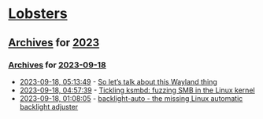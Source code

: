 # [Lobsters](../../../README.md)

## [Archives](../../index.md) for [2023](../index.md)

### [Archives](../../index.md) for [2023-09-18](index.md)

* [2023-09-18, 05:13:49](https://lobste.rs/s/sguibs/so_let_s_talk_about_this_wayland_thing) - [So let’s talk about this Wayland thing](https://pointieststick.com/2023/09/17/so-lets-talk-about-this-wayland-thing/)
* [2023-09-18, 04:57:39](https://lobste.rs/s/mat4pb/tickling_ksmbd_fuzzing_smb_linux_kernel) - [Tickling ksmbd: fuzzing SMB in the Linux kernel](https://pwning.tech/ksmbd-syzkaller/)
* [2023-09-18, 01:08:05](https://lobste.rs/s/w1oxtc/backlight_auto_missing_linux_automatic) - [backlight-auto - the missing Linux automatic backlight adjuster](https://len.falken.directory/backlight-auto.html)
